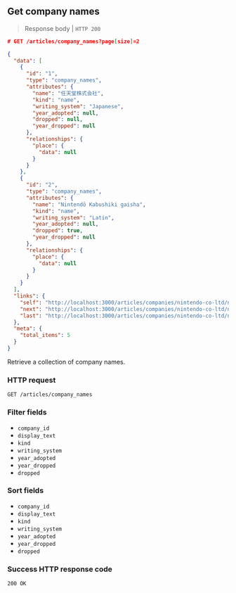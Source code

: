 ## Get company names

> Response body | `HTTP 200`

```JSON
# GET /articles/company_names?page[size]=2

{
  "data": [
    {
      "id": "1",
      "type": "company_names",
      "attributes": {
        "name": "任天堂株式会社",
        "kind": "name",
        "writing_system": "Japanese",
        "year_adopted": null,
        "dropped": null,
        "year_dropped": null
      },
      "relationships": {
        "place": {
          "data": null
        }
      }
    },
    {
      "id": "2",
      "type": "company_names",
      "attributes": {
        "name": "Nintendō Kabushiki gaisha",
        "kind": "name",
        "writing_system": "Latin",
        "year_adopted": null,
        "dropped": true,
        "year_dropped": null
      },
      "relationships": {
        "place": {
          "data": null
        }
      }
    }
  ],
  "links": {
    "self": "http://localhost:3000/articles/companies/nintendo-co-ltd/names?page%5Bnumber%5D=1&page%5Bsize%5D=2",
    "next": "http://localhost:3000/articles/companies/nintendo-co-ltd/names?page%5Bnumber%5D=2&page%5Bsize%5D=2",
    "last": "http://localhost:3000/articles/companies/nintendo-co-ltd/names?page%5Bnumber%5D=3&page%5Bsize%5D=2"
  },
  "meta": {
    "total_items": 5
  }
}
```

Retrieve a collection of company names.

### HTTP request

`GET /articles/company_names`

### Filter fields

* `company_id`
* `display_text`
* `kind`
* `writing_system`
* `year_adopted`
* `year_dropped`
* `dropped`

### Sort fields

* `company_id`
* `display_text`
* `kind`
* `writing_system`
* `year_adopted`
* `year_dropped`
* `dropped`

### Success HTTP response code

`200 OK`
